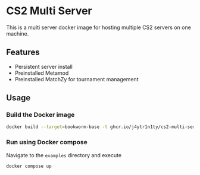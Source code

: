 # CS2 Multi Server

This is a multi server docker image for hosting multiple CS2 servers on one machine.

## Features

- Persistent server install
- Preinstalled Metamod
- Preinstalled MatchZy for tournament management

## Usage

### Build the Docker image

```bash
docker build --target=bookworm-base -t ghcr.io/j4ytr1n1ty/cs2-multi-server:latest
```

### Run using Docker compose

Navigate to the `examples` directory and execute

```bash
docker compose up
```
